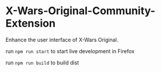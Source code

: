 # X-Wars-Original-Community-Extension
Enhance the user interface of X-Wars Original.

run ``npm run start`` to start live development in Firefox

run ``npm run build`` to build dist
